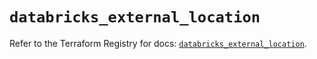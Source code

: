 # `databricks_external_location`

Refer to the Terraform Registry for docs: [`databricks_external_location`](https://registry.terraform.io/providers/databricks/databricks/1.46.0/docs/resources/external_location).
